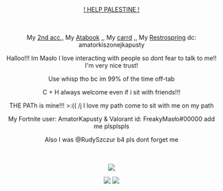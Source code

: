 
<div align="center">

ㅤㅤㅤㅤ<p>  [! HELP PALESTINE !](https://arab.org/click-to-help/palestine/) <p/>
</div>


<div align="center">

ㅤㅤㅤㅤ<p> My [2nd acc](https://github.com/MasloWybuchowe),, My [Atabook](https://maslo.atabook.org) ,, My [ carrd](https://masllo.carrd.co) ,, My [Restrospring](https://retrospring.net/@Maslo) dc: amatorkiszonejkapusty <p/>
<p> Halloo!!! Im Masło I love interacting with people so dont fear to talk to me!! I'm very nice trust!</p>
<p>Use whisp tho bc im 99% of the time off-tab</p>
<p>C + H always welcome even if i sit with friends!!!</p>
<p>THE PATh is mine!!! >:(( /j I love my path come to sit with me on my path</p>
<p>My Fortnite user: AmatorKapusty & Valorant id: FreakyMasło#00000 add me plsplspls</p>
<p>Also I was @RudySzczur b4 pls dont forget me</p>

ㅤㅤㅤㅤ<p>  ![](https://komarev.com/ghpvc/?username=RudySzczur&label=views&color=cc8706) <p/>

<img src="https://media.discordapp.net/attachments/872217789589504031/1266215074511458355/image.png?ex=66a4562e&is=66a304ae&hm=e360d62066153041aa8b43646b270782f2e46111f18087f46075f94360e96a23&=&format=webp&quality=lossless&width=500&height=350">
<img src="https://media.discordapp.net/attachments/1256979875953115158/1259230519774806016/image.png?ex=668aed4f&is=66899bcf&hm=d03b9bed1231af4133cb6af39c57c58bb4f36a47512f83a5a947bdabd8afe68c&=&format=webp&quality=lossless&width=1078&height=662">

</div>
